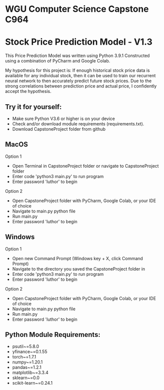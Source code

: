 # WGU Computer Science Capstone C964
Stock Price Prediction Model - V1.3
=

This Price Prediction Model was written using Python 3.9.1
Constructed using a combination of PyCharm and Google Colab.

My hypothesis for this project is: If enough historical stock price data is available for any individual stock,
then it can be used to train our recurrent neural network to then accurately predict future stock prices.
Due to the strong correlations between prediction price and actual price, I confidently accept the hypothesis.

Try it for yourself:
--
- Make sure Python V3.6 or higher is on your device
- Check and/or download module requirements (requirements.txt).
- Download CapstoneProject folder from github

MacOS
--
Option 1
- Open Terminal in CapstoneProject folder or navigate to CapstoneProject folder
- Enter code 'python3 main.py' to run program
- Enter password 'luthor' to begin

Option 2
- Open CapstoneProject folder with PyCharm, Google Colab, or your IDE of choice
- Navigate to main.py python file
- Run main.py
- Enter password 'luthor' to begin

Windows
--
Option 1
- Open new Command Prompt (Windows key + X, click Command Prompt)
- Navigate to the directory you saved the CapstoneProject folder in
- Enter code 'python3 main.py' to run program
- Enter password 'luthor' to begin

Option 2
- Open CapstoneProject folder with PyCharm, Google Colab, or your IDE of choice
- Navigate to main.py python file
- Run main.py
- Enter password 'luthor' to begin

Python Module Requirements:
--
- psutil~=5.8.0
- yfinance~=0.1.55
- torch~=1.7.1
- numpy~=1.20.1
- pandas~=1.2.1
- matplotlib~=3.3.4
- sklearn~=0.0
- scikit-learn~=0.24.1
